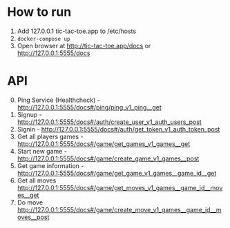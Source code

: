 # How to run
1. Add 127.0.0.1 tic-tac-toe.app to /etc/hosts
2. ```docker-compose up```
3. Open browser at http://tic-tac-toe.app/docs or http://127.0.0.1:5555/docs


# API
0. Ping Service (Healthcheck) - http://127.0.0.1:5555/docs#/ping/ping_v1_ping__get
1. Signup - http://127.0.0.1:5555/docs#/auth/create_user_v1_auth_users_post
2. Signin - http://127.0.0.1:5555/docs#/auth/get_token_v1_auth_token_post
3. Get all players games - http://127.0.0.1:5555/docs#/game/get_games_v1_games__get
4. Start new game - http://127.0.0.1:5555/docs#/game/create_game_v1_games__post
5. Get game information - http://127.0.0.1:5555/docs#/game/get_game_v1_games__game_id__get
6. Get all moves http://127.0.0.1:5555/docs#/game/get_moves_v1_games__game_id__moves__get
7. Do move http://127.0.0.1:5555/docs#/game/create_move_v1_games__game_id__moves__post

